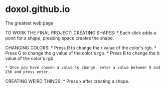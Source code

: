 # doxol.github.io
The greatest web page


TO WORK THE FINAL PROJECT:
  CREATING SHAPES:
    * Each click adds a point for a shape, pressing space creates the shape.
  
  CHANGING COLORS:
    * Press R to change the r value of the color's rgb.
    * Press G to change the g value of the color's rgb.
    * Press B to change the b value of the color's rgb.
    
    * Once you have chosen a value to change, enter a value between 0 and 256 and press enter.
    
   CREATING WEIRD THINGS:
    * Press x after creating a shape.
